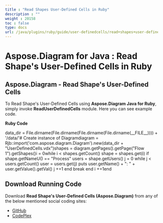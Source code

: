 ```yaml
---
title : "Read Shapes User-Defined Cells in Ruby" 
description : "" 
weight : 20158 
toc : false
type: docs
url: /java/plugins/ruby/guide/user-definedcells/read+shapes+user-defined+cells+in+ruby/
---
```


# Aspose.Diagram for Java : Read Shape's User-Defined Cells in Ruby


## Aspose.Diagram - Read Shape's User-Defined Cells

To Read Shape's User-Defined Cells using **Aspose.Diagram Java for Ruby**, simply invoke **ReadUserDefinedCells** module. Here you can see example code.

**Ruby Code**

data\_dir = File.dirname(File.dirname(File.dirname(File.dirname(\_\_FILE\_\_)))) + '/data/'# Create instance of Diagramdiagram = Rjb::import('com.aspose.diagram.Diagram').new(data\_dir + "UserDefinedCells.vdx")shapes = diagram.getPages().getPage("Flow 1").getShapes()i = 0while i < shapes.getCount()    shape = shapes.get(i)    if shape.getNameU() == "Process"        users = shape.getUsers()        j = 0        while j < users.getCount()            user = users.get(j)            puts user.getName() + ": " + user.getValue().getVal()            j +=1        end        break    end    i +=1end

## Download Running Code

Download **Read Shape's User-Defined Cells (Aspose.Diagram)** from any of the below mentioned social coding sites:

*   [GitHub](https://github.com/asposediagram/Aspose.Diagram-for-Java/blob/master/Plugins/Aspose_Diagram_Java_for_Ruby/lib/asposediagramjava/UserDefinedCells/readuserdefinedcells.rb)
*   [CodePlex](https://asposediagramjavaruby.codeplex.com/SourceControl/latest#lib/asposediagramjava/UserDefinedCells/readuserdefinedcells.rb)

